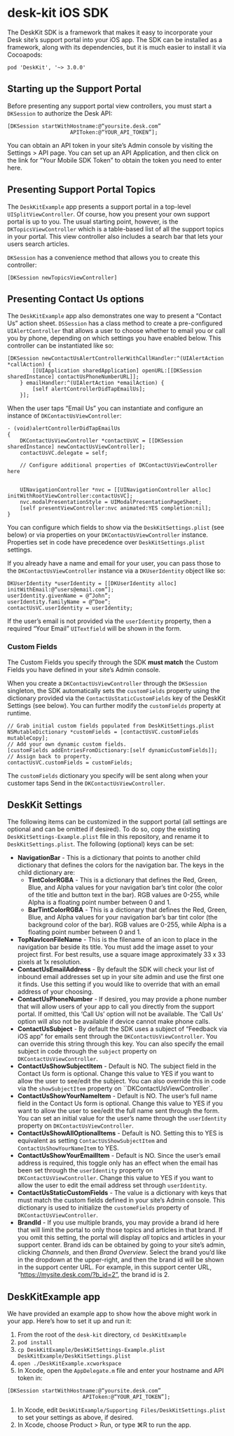 # desk-kit iOS SDK

The DeskKit SDK is a framework that makes it easy to incorporate your Desk site’s support portal into your iOS app. The SDK can be installed as a framework, along with its dependencies, but it is much easier to install it via Cocoapods:

```
pod 'DeskKit', '~> 3.0.0'
```

## Starting up the Support Portal
Before presenting any support portal view controllers, you must start a `DKSession` to authorize the Desk API:

```
[DKSession startWithHostname:@“yoursite.desk.com”
                    APIToken:@“YOUR_API_TOKEN”];
```

You can obtain an API token in your site’s Admin console by visiting the Settings > API page. You can set up an API Application, and then click on the link for “Your Mobile SDK Token” to obtain the token you need to enter here.

## Presenting Support Portal Topics
The `DeskKitExample` app presents a support portal in a top-level `UISplitViewController`. Of course, how you present your own support portal is up to you. The usual starting point, however, is the `DKTopicsViewController` which is a table-based list of all the support topics in your portal. This view controller also includes a search bar that lets your users search articles.

`DKSession` has a convenience method that allows you to create this controller:

`[DKSession newTopicsViewController]`

## Presenting Contact Us options
The `DeskKitExample` app also demonstrates one way to present a “Contact Us” action sheet. `DSSession` has a class method to create a pre-configured `UIAlertController` that allows a user to choose whether to email you or call you by phone, depending on which settings you have enabled below. This controller can be instantiated like so:

```
[DKSession newContactUsAlertControllerWithCallHandler:^(UIAlertAction *callAction) {
        [[UIApplication sharedApplication] openURL:[[DKSession sharedInstance] contactUsPhoneNumberURL]];
    } emailHandler:^(UIAlertAction *emailAction) {
        [self alertControllerDidTapEmailUs];
    }];
```
When the user taps “Email Us” you can instantiate and configure an instance of `DKContactUsViewController`:

```
- (void)alertControllerDidTapEmailUs
{
    DKContactUsViewController *contactUsVC = [[DKSession sharedInstance] newContactUsViewController];
    contactUsVC.delegate = self;

    // Configure additional properties of DKContactUsViewController here
    
    
    UINavigationController *nvc = [[UINavigationController alloc] initWithRootViewController:contactUsVC];
    nvc.modalPresentationStyle = UIModalPresentationPageSheet;
    [self presentViewController:nvc animated:YES completion:nil];
}
```

You can configure which fields to show via the `DeskKitSettings.plist` (see  below) or via properties on your `DKContactUsViewController` instance. Properties set in code have precedence over `DeskKitSettings.plist` settings.

If you already have a name and email for your user, you can pass those to the `DKContactUsViewController` instance via a `DKUserIdentity` object like so:

```
DKUserIdentity *userIdentity = [[DKUserIdentity alloc] initWithEmail:@“users@email.com”];
userIdentity.givenName = @“John”;
userIdentity.familyName = @“Doe”;
contactUsVC.userIdentity = userIdentity;
```

If the user’s email is not provided via the `userIdentity` property, then a required “Your Email” `UITextfield` will be shown in the form.

### Custom Fields

The Custom Fields you specify through the SDK **must match** the Custom Fields you have defined in your site’s Admin console.

When you create a `DKContactUsViewController` through the `DKSession` singleton, the SDK automatically sets the `customFields` property using the dictionary provided via the `ContactUsStaticCustomFields` key of the DeskKit Settings (see below). You can further modify the `customFields` property at runtime.

```
// Grab initial custom fields populated from DeskKitSettings.plist
NSMutableDictionary *customFields = [contactUsVC.customFields mutableCopy];
// Add your own dynamic custom fields.
[customFields addEntriesFromDictionary:[self dynamicCustomFields]];
// Assign back to property.
contactUsVC.customFields = customFields;
```

The `customFields` dictionary you specify will be sent along when your customer taps Send in the `DKContactUsViewController`.

## DeskKit Settings
The following items can be customized in the support portal (all  settings are optional and can be omitted if desired). To do so, copy the existing `DeskKitSettings-Example.plist` file in this repository, and rename it to `DeskKitSettings.plist`. The following (optional) keys can be set:
* **NavigationBar** - This is a dictionary that points to another child dictionary that defines the colors for the navigation bar. The keys in the child dictionary are:
  * **TintColorRGBA** - This is a dictionary that defines the Red, Green, Blue, and Alpha values for your navigation bar’s tint color (the color of the title and button text in the bar). RGB values are 0-255, while Alpha is a floating point number between 0 and 1.
  * **BarTintColorRGBA** - This is a dictionary that defines the Red, Green, Blue, and Alpha values for your navigation bar’s bar tint color (the background color of the bar). RGB values are 0-255, while Alpha is a floating point number between 0 and 1.
* **TopNavIconFileName** - This is the filename of an icon to place in the navigation bar beside its title. You must add the image asset to your project first. For best results, use a square image approximately 33 x 33 pixels at 1x resolution.
* **ContactUsEmailAddress** - By default the SDK will check your list of inbound email addresses set up in your site admin and use the first one it finds. Use this setting if you would like to override that with an email address of your choosing.
* **ContactUsPhoneNumber** - If desired, you may provide a phone number that will allow users of your app to call you directly from the support portal. If omitted, this ‘Call Us’ option will not be available. The ‘Call Us’ option will also not be available if device cannot make phone calls.
* **ContactUsSubject** - By default the SDK uses a subject of “Feedback via iOS app” for emails sent through the `DKContactUsViewController`. You can override this string through this key. You can also specify the email subject in code through the `subject` property on `DKContactUsViewController`.
* **ContactUsShowSubjectItem** - Default is NO. The subject field in the Contact Us form is optional. Change this value to YES if you want to allow the user to see/edit the subject. You can also override this in code via the `showSubjectItem` property on ``DKContactUsViewController`.
* **ContactUsShowYourNameItem** - Default is NO. The user’s full name field in the Contact Us form is optional. Change this value to YES if you want to allow the user to see/edit the full name sent through the form. You can set an initial value for the user’s name through the `userIdentity` property on `DKContactUsViewController`.
* **ContactUsShowAllOptionalItems** - Default is NO. Setting this to YES is equivalent as setting `ContactUsShowSubjectItem` and `ContactUsShowYourNameItem` to YES.
* **ContactUsShowYourEmailItem** - Default is NO. Since the user’s email address is required, this toggle only has an effect when the email has been set through the `userIdentity` property on `DKContactUsViewController`. Change this value to YES if you want to allow the user to edit the email address set through `userIdentity`.
* **ContactUsStaticCustomFields** - The value is a dictionary with keys that must match the custom fields defined in your site’s Admin console. This dictionary is used to initialize the `customeFields` property of `DKContactUsViewController`.
* **BrandId** - If you use multiple brands, you may provide a brand id here that will limit the portal to only those topics and articles in that brand. If you omit this setting, the portal will display *all* topics and articles in your support center. Brand ids can be obtained by going to your site’s admin, clicking *Channels*, and then *Brand Overview*. Select the brand you’d like in the dropdown at the upper-right, and then the brand id will be shown in the support center URL. For example, in this support center URL, “https://mysite.desk.com/?b_id=2”, the brand id is 2.

## DeskKitExample app
We have provided an example app to show how the above might work in your app. Here’s how to set it up and run it:

1. From the root of the `desk-kit` directory, `cd DeskKitExample`
1. `pod install`
1. `cp DeskKitExample/DeskKitSettings-Example.plist DeskKitExample/DeskKitSettings.plist`
1. `open ./DeskKitExample.xcworkspace`
1. In Xcode, open the `AppDelegate.m` file and enter your hostname and API token in:
```
[DKSession startWithHostname:@“yoursite.desk.com”
                        APIToken:@“YOUR_API_TOKEN”];
```
1. In Xcode, edit `DeskKitExample/Supporting Files/DeskKitSettings.plist` to set your settings as above, if desired.
1. In Xcode, choose Product > Run, or type ⌘R to run the app.
